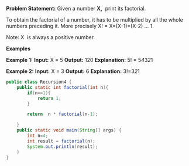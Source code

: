 **Problem Statement:** Given a number **X,**  print its factorial.

To obtain the factorial of a number, it has to be multiplied by all the whole numbers preceding it. More precisely X! = X*(X-1)*(X-2) … 1.

Note: X  is always a positive number. 

**Examples**

**Example 1:**
**Input:** X = 5
**Output:** 120
**Explanation:** 5! = 5*4*3*2*1

**Example 2:**
**Input:** X = 3
**Output:** 6
**Explanation:** 3!=3*2*1


```java
public class Recursion4 {
    public static int factorial(int n){
        if(n==1){
            return 1;
        }

        return  n * factorial(n-1);

    }
    public static void main(String[] args) {
        int n=4;
        int result = factorial(n);
        System.out.println(result);
    }
}

```